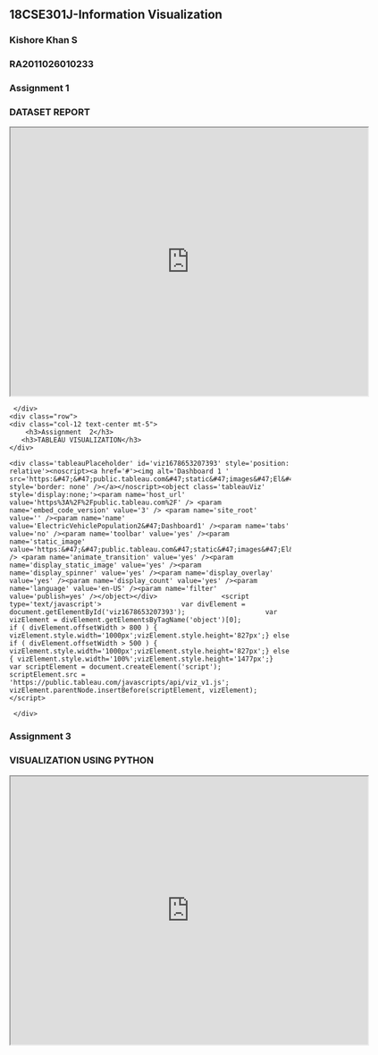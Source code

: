 <html lang="en">

<head>

   <title>Kishore Khan S</title>
   
</head>

<body>
    
  <div class="container">
  <div class="row">
    <div class="col-12 text-center">
  <h2>18CSE301J-Information Visualization</h2>
  <h3>Kishore Khan S</h3>
  <h3>RA2011026010233</h3>
  </div>
  </div>
    <div class="row">
    <div class="col-12 text-center mt-5">
        <h3>Assignment  1</h3>
        <h3>DATASET REPORT</h3>
        <iframe src="https://drive.google.com/file/d/16ft_8GvKP9nTgsv0TY6oQZFzXk3lgc37/preview" width="640" height="480" allow="autoplay"></iframe>
    </div>
  </div>
     
     </div>
    <div class="row">
    <div class="col-12 text-center mt-5">
        <h3>Assignment  2</h3>
       <h3>TABLEAU VISUALIZATION</h3>
    </div>
  </div>
    
    <div class='tableauPlaceholder' id='viz1678653207393' style='position: relative'><noscript><a href='#'><img alt='Dashboard 1 ' src='https:&#47;&#47;public.tableau.com&#47;static&#47;images&#47;El&#47;ElectricVehiclePopulation2&#47;Dashboard1&#47;1_rss.png' style='border: none' /></a></noscript><object class='tableauViz'  style='display:none;'><param name='host_url' value='https%3A%2F%2Fpublic.tableau.com%2F' /> <param name='embed_code_version' value='3' /> <param name='site_root' value='' /><param name='name' value='ElectricVehiclePopulation2&#47;Dashboard1' /><param name='tabs' value='no' /><param name='toolbar' value='yes' /><param name='static_image' value='https:&#47;&#47;public.tableau.com&#47;static&#47;images&#47;El&#47;ElectricVehiclePopulation2&#47;Dashboard1&#47;1.png' /> <param name='animate_transition' value='yes' /><param name='display_static_image' value='yes' /><param name='display_spinner' value='yes' /><param name='display_overlay' value='yes' /><param name='display_count' value='yes' /><param name='language' value='en-US' /><param name='filter' value='publish=yes' /></object></div>                <script type='text/javascript'>                    var divElement = document.getElementById('viz1678653207393');                    var vizElement = divElement.getElementsByTagName('object')[0];                    if ( divElement.offsetWidth > 800 ) { vizElement.style.width='1000px';vizElement.style.height='827px';} else if ( divElement.offsetWidth > 500 ) { vizElement.style.width='1000px';vizElement.style.height='827px';} else { vizElement.style.width='100%';vizElement.style.height='1477px';}                     var scriptElement = document.createElement('script');                    scriptElement.src = 'https://public.tableau.com/javascripts/api/viz_v1.js';                    vizElement.parentNode.insertBefore(scriptElement, vizElement);                </script>
     
     </div>
  </div>
    <div class="row">
    <div class="col-12 text-center mt-5">
        <h3>Assignment  3</h3>
       <h3>VISUALIZATION USING PYTHON</h3>
       <iframe src="https://drive.google.com/file/d/1CXDk7mV4WYNU8mdXLJ8B__A89PRnC9pB/preview" width="640" height="480" allow="autoplay"></iframe>
    </div>
  </div>

    


</body>

</html>
